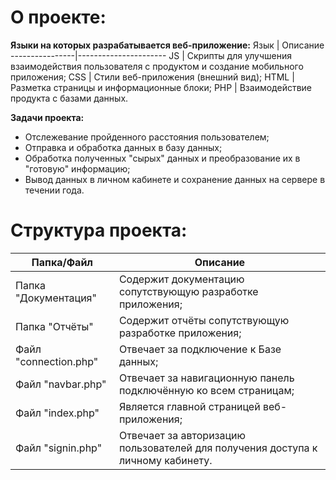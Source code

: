 # О проекте:

**Языки на которых разрабатывается веб-приложение:**
Язык            | Описание
----------------|----------------------
JS              | Скрипты для улучшения взаимодействия пользователя с продуктом и создание мобильного приложения;
CSS             | Стили веб-приложения (внешний вид);
HTML            | Разметка страницы и информационные блоки;
PHP             | Взаимодействие продукта с базами данных.

**Задачи проекта:**

* Отслежевание пройденного расстояния пользователем;
* Отправка и обработка данных в базу данных;
* Обработка полученных "сырых" данных и преобразование их в "готовую" информацию;
* Вывод данных в личном кабинете и сохранение данных на сервере в течении года.


# Cтруктура проекта:

| Папка/Файл               | Описание                                                                        |
| ------------------------ | ------------------------------------------------------------------------------- |
| Папка "Документация"     | Содержит документацию сопутствующую разработке приложения;                      |
| Папка "Отчёты"           | Содержит отчёты сопутствующую разработке приложения;                            |
| Файл "connection.php"    | Отвечает за подключение к Базе данных;                                          |
| Файл "navbar.php"        | Отвечает за навигационную панель подключённую ко всем страницам;                |
| Файл "index.php"         | Является главной страницей веб-приложения;                                      |
| Файл "signin.php"        | Отвечает за авторизацию пользователей для получения доступа к личному кабинету. |
